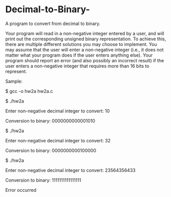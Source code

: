 # Decimal-to-Binary-
 A program to convert from decimal to binary.

Your program will read
in a non-negative integer entered by a user, and will print out the corresponding unsigned binary
representation. To achieve this, there are multiple different solutions you may choose to implement.
You may assume that the user will enter a non-negative integer (i.e., it does not matter what your
program does if the user enters anything else). Your program should report an error (and also
possibly an incorrect result) if the user enters a non-negative integer that requires more than 16
bits to represent.

Sample:

$ gcc -o hw2a hw2a.c

$ ./hw2a

Enter non-negative decimal integer to convert: 10

Conversion to binary: 0000000000001010

$ ./hw2a

Enter non-negative decimal integer to convert: 32

Conversion to binary: 0000000000100000

$ ./hw2a

Enter non-negative decimal integer to convert: 23564356433

Conversion to binary: 1111111111111111

Error occurred
